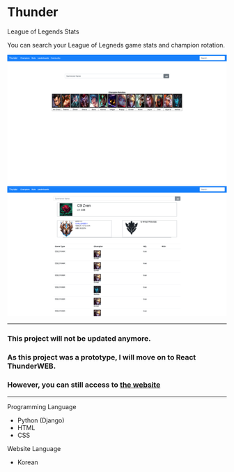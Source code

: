 # Thunder
League of Legends Stats 

You can search your League of Legneds game stats and champion rotation.

![Screenshot of Thunder index](/README/index.png)
![Screenshot of Thunder search](/README/search.png)

*** 
### This project will not be updated anymore.   
### As this project was a prototype, I will move on to React ThunderWEB.    
### However, you can still access to [the website](http://thunderweb.herokuapp.com, "thunder web")      
***
Programming Language   
- Python (Django)
- HTML
- CSS

Website Language   
- Korean



